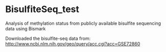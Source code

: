 # BisulfiteSeq_test
Analysis of methylation status from publicly available bisulfite sequencing data using Bismark

Downloaded the bisulfite-seq data from: http://www.ncbi.nlm.nih.gov/geo/query/acc.cgi?acc=GSE72860


